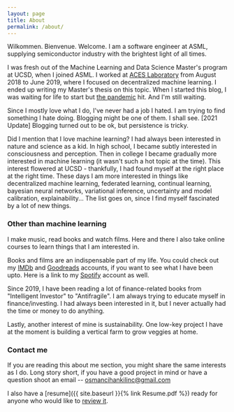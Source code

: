 ```yaml
---
layout: page
title: About
permalink: /about/
---
```


Wilkommen. Bienvenue. Welcome. 
I am a software engineer at ASML, supplying semiconductor industry with the brightest light of all times. 

I was fresh out of the Machine Learning and Data Science Master's program at UCSD, when I joined ASML. I worked at [ACES Laboratory](http://aceslab.org/) from August 2018 to June 2019, where I focused on decentralized machine learning. I ended up writing my Master's thesis on this topic. When I started this blog, I was waiting for life to start but [the pandemic](https://en.wikipedia.org/wiki/COVID-19_pandemic) hit. And I'm still waiting. 

Since I mostly love what I do, I've never had a job I hated. I am trying to find something I hate doing. Blogging might be one of them. I shall see. 
[2021 Update] Blogging turned out to be ok, but persistence is tricky. 

Did I mention that I love machine learning? I had always been interested in nature and science as a kid. In high school, I became subtly interested in consciousness and perception. Then in college I became gradually more interested in machine learning (it wasn't such a hot topic at the time). This interest flowered at UCSD - thankfully, I had found myself at the right place at the right time. These days I am more interested in things like decentralized machine learning, federated learning, continual learning, bayesian neural networks, variational inference, uncertainty and model calibration, explainability... The list goes on, since I find myself fascinated by a lot of new things.

### Other than machine learning

I make music, read books and watch films. Here and there I also take online courses to learn things that I am interested in. 

Books and films are an indispensable part of my life. You could check out my [IMDb](https://www.imdb.com/user/ur22343877) and [Goodreads](https://www.goodreads.com/user/show/122558299-osman-cihan-kilinc) accounts, if you want to see what I have been upto. Here is a link to my [Spotify](https://open.spotify.com/user/achillestendon) account as well. 

Since 2019, I have been reading a lot of finance-related books from "Intelligent Investor" to "Antifragile". I am always trying to educate myself in finance/investing. I had always been interested in it, but I never actually had the time or money to do anything. 

Lastly, another interest of mine is sustainability. One low-key project I have at the moment is building a vertical farm to grow veggies at home. 

### Contact me

If you are reading this about me section, you might share the same interests as I do. Long story short, if you have a good project in mind or have a question shoot an email -- [osmancihankilinc@gmail.com](mailto:osmancihankilinc@gmail.com)

I also have a [resume]({{ site.baseurl }}{% link Resume.pdf %}) ready for anyone who would like to [review it](https://www.thebalancecareers.com/gone-in-thirty-seconds-how-to-review-a-resume-1919139). 
